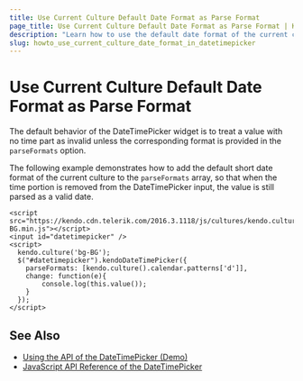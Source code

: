 ```yaml
---
title: Use Current Culture Default Date Format as Parse Format
page_title: Use Current Culture Default Date Format as Parse Format | Kendo UI DateTimePicker
description: "Learn how to use the default date format of the current culture as a parse format for the Kendo UI DateTimePicker widget."
slug: howto_use_current_culture_date_format_in_datetimepicker
---
```


# Use Current Culture Default Date Format as Parse Format

The default behavior of the DateTimePicker widget is to treat a value with no time part as invalid unless the corresponding format is provided in the `parseFormats` option.

The following example demonstrates how to add the default short date format of the current culture to the `parseFormats` array, so that when the time portion is removed from the DateTimePicker input, the value is still parsed as a valid date.

```dojo
<script src="https://kendo.cdn.telerik.com/2016.3.1118/js/cultures/kendo.culture.bg-BG.min.js"></script>
<input id="datetimepicker" />
<script>
  kendo.culture('bg-BG');
  $("#datetimepicker").kendoDateTimePicker({
    parseFormats: [kendo.culture().calendar.patterns['d']],
    change: function(e){
		console.log(this.value());
    }
  });
</script>
```

## See Also

* [Using the API of the DateTimePicker (Demo)](https://demos.telerik.com/kendo-ui/datetimepicker/api)
* [JavaScript API Reference of the DateTimePicker](/api/javascript/ui/datetimepicker)
